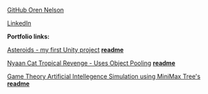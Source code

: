 [GitHub Oren Nelson](https://github.com/orenNelson) 

[LinkedIn](https://www.linkedin.com/in/oren-nelson)


**Portfolio links:**

[Asteroids - my first Unity project](https://orennelson.github.io/Interstellar-Asteroids-2D/) **[readme](https://github.com/orenNelson/Interstellar-Asteroids-2D)**

[Nyaan Cat Tropical Revenge - Uses Object Pooling](https://orennelson.github.io/Nyaan-Cat-Tropical-Revenge-2D/) **[readme](https://github.com/orenNelson/Nyaan-Cat-Tropical-Revenge-2D)**

[Game Theory Artificial Intellegence Simulation using MiniMax Tree's](https://orennelson.github.io/MiniMax-Tree-AI-simulation/) **[readme](https://github.com/orenNelson/MiniMax-Tree-AI-simulation/blob/master/README.md)**
